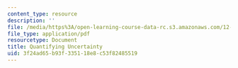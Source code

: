 ```yaml
---
content_type: resource
description: ''
file: /media/https%3A/open-learning-course-data-rc.s3.amazonaws.com/12-s990-quantifying-uncertainty-fall-2012/3f24ad65b93f335118e8c53f82485519_MIT12_S990F12_lec12.pdf
file_type: application/pdf
resourcetype: Document
title: Quantifying Uncertainty
uid: 3f24ad65-b93f-3351-18e8-c53f82485519
---
```

